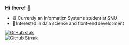 ### Hi there! 👋
- 😄 Currently an Information Systems student at SMU
- 🌱 Interested in data science and front-end development
<!--
**weilunteo/weilunteo** is a ✨ _special_ ✨ repository because its `README.md` (this file) appears on your GitHub profile.

Here are some ideas to get you started:

- 🔭 I’m currently working on ...
- 🌱 I’m currently learning ...
- 👯 I’m looking to collaborate on ...
- 🤔 I’m looking for help with ...
- 💬 Ask me about ...
- 📫 How to reach me: ...
- 😄 Pronouns: ...
- ⚡ Fun fact: ...
-->

[![GitHub stats](https://github-readme-stats.vercel.app/api?username=weilunteo&theme=tokyonight)](https://github.com/anuraghazra/github-readme-stats)
<br>
[![GitHub Streak](https://github-readme-streak-stats.herokuapp.com?user=weilunteo&theme=tokyonight&card_width=450)](https://git.io/streak-stats)
<br>
